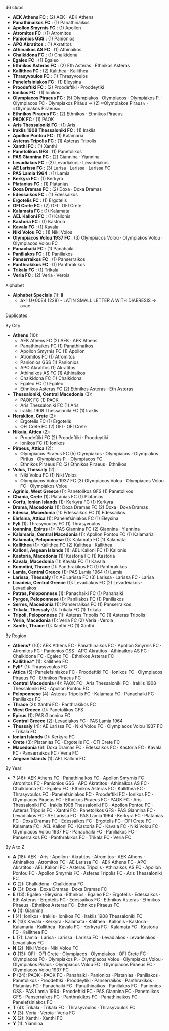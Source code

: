 46 clubs

- **AEK Athens FC** : (2) AEK · AEK Athens
- **Panathinaikos FC** : (1) Panathinaikos
- **Apollon Smyrnis FC** : (1) Apollon
- **Atromitos FC** : (1) Atromitos
- **Panionios GSS** : (1) Panionios
- **APO Akratitos** : (1) Akratitos
- **Athinaikos AS FC** : (1) Athinaikos
- **Chalkidona FC** : (1) Chalkidona
- **Egaleo FC** : (1) Egaleo
- **Ethnikos Asteras FC** : (2) Eth Asteras · Ethnikos Asteras
- **Kallithea FC** : (2) Kalithea · Kallithea
- **Thrasyvoulos FC** : (1) Thrasyvoulos
- **Panelefsiniakos FC** : (1) Eleysina
- **Proodeftiki FC** : (2) Proodeftiki · Proodeytiki
- **Ionikos FC** : (1) Ionikos
- **Olympiacos Piraeus FC** : (5) Olympiakos · Olympiacos · Olympiakos P. · Olympiacos FC · Olympiakos Piräus ⇒ (2) ≈Olympiakos Piraus≈ · ≈Olympiakos Piraeus≈
- **Ethnikos Piraeus FC** : (2) Ethnikos · Ethnikos Piraeus
- **PAOK FC** : (1) PAOK
- **Aris Thessaloniki FC** : (1) Aris
- **Iraklis 1908 Thessaloniki FC** : (1) Iraklis
- **Apollon Pontou FC** : (1) Kalamaria
- **Asteras Tripolis FC** : (1) Asteras Tripolis
- **Xanthi FC** : (1) Xanthi
- **Panetolikos GFS** : (1) Panetolikos
- **PAS Giannina FC** : (2) Giannina · Yiannina
- **Levadiakos FC** : (2) Levadiakos · Levadeiakos
- **AE Larissa FC** : (3) Larisa · Larissa · Larissa FC
- **PAS Lamia 1964** : (1) Lamia
- **Kerkyra FC** : (1) Kerkyra
- **Platanias FC** : (1) Platanias
- **Doxa Dramas FC** : (2) Doxa · Doxa Dramas
- **Edessaikos FC** : (1) Edessaikos
- **Ergotelis FC** : (1) Ergotelis
- **OFI Crete FC** : (2) OFI · OFI Crete
- **Kalamata FC** : (1) Kalamata
- **AEL Kalloni FC** : (1) Kallonis
- **Kastoria FC** : (1) Kastoria
- **Kavala FC** : (1) Kavala
- **Niki Volou FC** : (1) Niki Volos
- **Olympiacos Volou 1937 FC** : (3) Olympiacos Volou · Olympiakos Volou · Olympiacos Volou FC
- **Panachaiki FC** : (1) Panahaiki
- **Paniliakos FC** : (1) Paniliakos
- **Panserraikos FC** : (1) Panserraikos
- **Panthrakikos FC** : (1) Panthrakikos
- **Trikala FC** : (1) Trikala
- **Veria FC** : (2) Veria · Veroia




Alphabet

- **Alphabet Specials** (1):  **ä** 
  - **ä**×1 U+00E4 (228) - LATIN SMALL LETTER A WITH DIAERESIS ⇒ a•ae




Duplicates





By City

- **Athens** (10): 
  - AEK Athens FC  (2) AEK · AEK Athens
  - Panathinaikos FC  (1) Panathinaikos
  - Apollon Smyrnis FC  (1) Apollon
  - Atromitos FC  (1) Atromitos
  - Panionios GSS  (1) Panionios
  - APO Akratitos  (1) Akratitos
  - Athinaikos AS FC  (1) Athinaikos
  - Chalkidona FC  (1) Chalkidona
  - Egaleo FC  (1) Egaleo
  - Ethnikos Asteras FC  (2) Ethnikos Asteras · Eth Asteras
- **Thessaloniki, Central Macedonia** (3): 
  - PAOK FC  (1) PAOK
  - Aris Thessaloniki FC  (1) Aris
  - Iraklis 1908 Thessaloniki FC  (1) Iraklis
- **Heraklion, Crete** (2): 
  - Ergotelis FC  (1) Ergotelis
  - OFI Crete FC  (2) OFI · OFI Crete
- **Nikaia, Attica** (2): 
  - Proodeftiki FC  (2) Proodeftiki · Proodeytiki
  - Ionikos FC  (1) Ionikos
- **Piraeus, Attica** (2): 
  - Olympiacos Piraeus FC  (5) Olympiakos · Olympiacos · Olympiakos Piräus · Olympiakos P. · Olympiacos FC
  - Ethnikos Piraeus FC  (2) Ethnikos Piraeus · Ethnikos
- **Volos, Thessaly** (2): 
  - Niki Volou FC  (1) Niki Volos
  - Olympiacos Volou 1937 FC  (3) Olympiacos Volou · Olympiacos Volou FC · Olympiakos Volou
- **Agrinio, West Greece** (1): Panetolikos GFS  (1) Panetolikos
- **Chania, Crete** (1): Platanias FC  (1) Platanias
- **Corfu, Ionian Islands** (1): Kerkyra FC  (1) Kerkyra
- **Drama, Macedonia** (1): Doxa Dramas FC  (2) Doxa · Doxa Dramas
- **Edessa, Macedonia** (1): Edessaikos FC  (1) Edessaikos
- **Elefsina, Attica** (1): Panelefsiniakos FC  (1) Eleysina
- **Fyli** (1): Thrasyvoulos FC  (1) Thrasyvoulos
- **Ioannina, Epirus** (1): PAS Giannina FC  (2) Giannina · Yiannina
- **Kalamaria, Central Macedonia** (1): Apollon Pontou FC  (1) Kalamaria
- **Kalamata, Peloponnese** (1): Kalamata FC  (1) Kalamata
- **Kallithea** (1): Kallithea FC  (2) Kalithea · Kallithea
- **Kalloni, Aegean Islands** (1): AEL Kalloni FC  (1) Kallonis
- **Kastoria, Macedonia** (1): Kastoria FC  (1) Kastoria
- **Kavala, Macedonia** (1): Kavala FC  (1) Kavala
- **Komotini, Thrace** (1): Panthrakikos FC  (1) Panthrakikos
- **Lamia, Central Greece** (1): PAS Lamia 1964  (1) Lamia
- **Larissa, Thessaly** (1): AE Larissa FC  (3) Larissa · Larissa FC · Larisa
- **Livadeia, Central Greece** (1): Levadiakos FC  (2) Levadeiakos · Levadiakos
- **Patras, Peloponnese** (1): Panachaiki FC  (1) Panahaiki
- **Pyrgos, Peloponnese** (1): Paniliakos FC  (1) Paniliakos
- **Serres, Macedonia** (1): Panserraikos FC  (1) Panserraikos
- **Trikala, Thessaly** (1): Trikala FC  (1) Trikala
- **Tripoli, Peloponnese** (1): Asteras Tripolis FC  (1) Asteras Tripolis
- **Veria, Macedonia** (1): Veria FC  (2) Veria · Veroia
- **Xanthi, Thrace** (1): Xanthi FC  (1) Xanthi




By Region

- **Athens†** (10):   AEK Athens FC · Panathinaikos FC · Apollon Smyrnis FC · Atromitos FC · Panionios GSS · APO Akratitos · Athinaikos AS FC · Chalkidona FC · Egaleo FC · Ethnikos Asteras FC
- **Kallithea†** (1):   Kallithea FC
- **Fyli†** (1):   Thrasyvoulos FC
- **Attica** (5):   Panelefsiniakos FC · Proodeftiki FC · Ionikos FC · Olympiacos Piraeus FC · Ethnikos Piraeus FC
- **Central Macedonia** (4):   PAOK FC · Aris Thessaloniki FC · Iraklis 1908 Thessaloniki FC · Apollon Pontou FC
- **Peloponnese** (4):   Asteras Tripolis FC · Kalamata FC · Panachaiki FC · Paniliakos FC
- **Thrace** (2):   Xanthi FC · Panthrakikos FC
- **West Greece** (1):   Panetolikos GFS
- **Epirus** (1):   PAS Giannina FC
- **Central Greece** (2):   Levadiakos FC · PAS Lamia 1964
- **Thessaly** (4):   AE Larissa FC · Niki Volou FC · Olympiacos Volou 1937 FC · Trikala FC
- **Ionian Islands** (1):   Kerkyra FC
- **Crete** (3):   Platanias FC · Ergotelis FC · OFI Crete FC
- **Macedonia** (6):   Doxa Dramas FC · Edessaikos FC · Kastoria FC · Kavala FC · Panserraikos FC · Veria FC
- **Aegean Islands** (1):   AEL Kalloni FC




By Year

- ? (46):   AEK Athens FC · Panathinaikos FC · Apollon Smyrnis FC · Atromitos FC · Panionios GSS · APO Akratitos · Athinaikos AS FC · Chalkidona FC · Egaleo FC · Ethnikos Asteras FC · Kallithea FC · Thrasyvoulos FC · Panelefsiniakos FC · Proodeftiki FC · Ionikos FC · Olympiacos Piraeus FC · Ethnikos Piraeus FC · PAOK FC · Aris Thessaloniki FC · Iraklis 1908 Thessaloniki FC · Apollon Pontou FC · Asteras Tripolis FC · Xanthi FC · Panetolikos GFS · PAS Giannina FC · Levadiakos FC · AE Larissa FC · PAS Lamia 1964 · Kerkyra FC · Platanias FC · Doxa Dramas FC · Edessaikos FC · Ergotelis FC · OFI Crete FC · Kalamata FC · AEL Kalloni FC · Kastoria FC · Kavala FC · Niki Volou FC · Olympiacos Volou 1937 FC · Panachaiki FC · Paniliakos FC · Panserraikos FC · Panthrakikos FC · Trikala FC · Veria FC






By A to Z

- **A** (18): AEK · Aris · Apollon · Akratitos · Atromitos · AEK Athens · Athinaikos · Atromitos FC · AE Larissa FC · AEK Athens FC · APO Akratitos · AEL Kalloni FC · Asteras Tripolis · Athinaikos AS FC · Apollon Pontou FC · Apollon Smyrnis FC · Asteras Tripolis FC · Aris Thessaloniki FC
- **C** (2): Chalkidona · Chalkidona FC
- **D** (3): Doxa · Doxa Dramas · Doxa Dramas FC
- **E** (13): Egaleo · Eleysina · Ethnikos · Egaleo FC · Ergotelis · Edessaikos · Eth Asteras · Ergotelis FC · Edessaikos FC · Ethnikos Asteras · Ethnikos Piraeus · Ethnikos Asteras FC · Ethnikos Piraeus FC
- **G** (1): Giannina
- **I** (4): Ionikos · Iraklis · Ionikos FC · Iraklis 1908 Thessaloniki FC
- **K** (13): Kavala · Kerkyra · Kalamata · Kalithea · Kallonis · Kastoria · Kalamaria · Kallithea · Kavala FC · Kerkyra FC · Kalamata FC · Kastoria FC · Kallithea FC
- **L** (7): Lamia · Larisa · Larissa · Larissa FC · Levadiakos · Levadeiakos · Levadiakos FC
- **N** (2): Niki Volos · Niki Volou FC
- **O** (13): OFI · OFI Crete · Olympiacos · Olympiakos · OFI Crete FC · Olympiacos FC · Olympiakos P. · Olympiacos Volou · Olympiakos Volou · Olympiakos Piräus · Olympiacos Volou FC · Olympiacos Piraeus FC · Olympiacos Volou 1937 FC
- **P** (24): PAOK · PAOK FC · Panahaiki · Panionios · Platanias · Paniliakos · Panetolikos · Proodeftiki · Proodeytiki · Panserraikos · Panthrakikos · Platanias FC · Panachaiki FC · Panathinaikos · Paniliakos FC · Panionios GSS · PAS Lamia 1964 · Proodeftiki FC · PAS Giannina FC · Panetolikos GFS · Panserraikos FC · Panthrakikos FC · Panathinaikos FC · Panelefsiniakos FC
- **T** (4): Trikala · Trikala FC · Thrasyvoulos · Thrasyvoulos FC
- **V** (3): Veria · Veroia · Veria FC
- **X** (2): Xanthi · Xanthi FC
- **Y** (1): Yiannina




